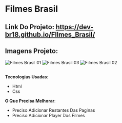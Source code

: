 # Filmes Brasil

## Link Do Projeto: https://dev-br18.github.io/FIlmes_Brasil/



## Imagens Projeto:
![Filmes Brasil 01](https://user-images.githubusercontent.com/79475211/201185549-b5bc6de0-7c4e-430c-bb4d-126b1ac31f6e.PNG)
![Filmes Brasil 03](https://user-images.githubusercontent.com/79475211/201185841-3404be4a-b5f5-437c-996d-611a95d3b2ec.PNG)
![Filmes Brasil 02](https://user-images.githubusercontent.com/79475211/201185692-67568e0b-e370-4e64-9cad-bf605c39b5c3.PNG)
##

**Tecnologias Usadas**:
- Html
- Css

**O Que Precisa Melhorar**:
- Preciso Adicionar Restantes Das Paginas
- Preciso Adicionar Player Dos Filmes

